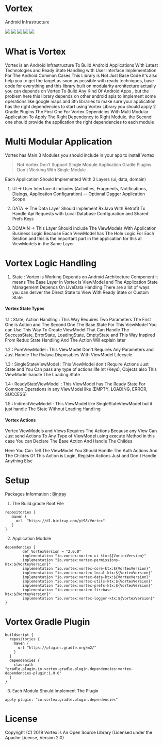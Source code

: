 # Vortex

Android Infrastructure

![](https://img.shields.io/badge/Project%20Status-Under%20Development-blue)
![](https://img.shields.io/badge/Version-2.0.0-brightgreen)
![](https://img.shields.io/badge/License-Apache%202.0-yellow)
![](https://img.shields.io/badge/Language-Kotlin-orange)
![](https://img.shields.io/badge/Android%20Status-AndroidX-green)

# What is Vortex

Vortex is an Android Infrastructure To Build Android Applications With Latest Technologies and Ready State Handling with User Interface Implementation For The Android Common Cases
This Library is Not Just Base Code it's also help you to get the target as soon as possible with ready techniques, base code for everything and this library built on modularity architecture
actually you can depends on Vortex To Build Any Kind Of Android Apps , but the problem here this library depends on other android apis to implement some operations
like google maps and 3th libraries to make sure your application has the right dependencies to start using Vortex Library you should apply 2 Gradle Plugins
The First One For Vortex Dependcies With Multi Modular Application To Apply The Right Dependency to Right Module, the Second one should provide the application the right dependencies to each module

# Multi Modular Application
Vortex has Main 3 Modules you should include in your app to install Vortex

> Not Vortex Don't Support Single Module Application Gradle Plugins Don't Working With Single Module

Each Application Should Implemented With 3 Layers (ui, data, domain)
1. UI -> User Interface it includes (Activities, Fragments, Notifications, Dialogs, Application Configuration) -- Optional Dagger Application Scope

2. DATA -> The Data Layer Should Implement RxJava With Retrofit To Handle Api Requests with Local Database Configuration and Shared Prefs Keys

3. DOMAIN -> This Layer Should include The ViewModels With Application Business Logic Because Each ViewModel has The Hole Logic For Each Section and this is the important part in the application for this all ViewModels in the Same Layer

# Vortex Logic Handling
1. State : Vortex is Working Depends on Android Architecture Component it means The Base Layer in Vortex is ViewModel and The Application State Management Depends On LiveData Handling
There are a lot of ways you can deliver the Direct State to View With Ready State or Custom State

#### Vortex State Types
1.1 : State, Action Handling : This Way Requires Two Parameters The First One is Action and The Second One The Base State For This ViewModel
You can Use This Way To Create ViewModel That Can Handle The SuccessState, ErrorState, LoadingState, EmptyState and This Way Inspired From Redux State Handling
And The Action Will explain later

1.2 : PureViewModel : This ViewModel Don't Requires Any Parameters and Just Handle The RxJava Disposables With ViewModel Lifecycle

1.3 : SingleStateViewModel : This ViewModel don't Require Actions Just State and You Can pass any type of actions life Int (Keys), Objects also This ViewModel handle The Loading State 

1.4 : ReadyStateViewModel : This ViewModel has The Ready State For Common Operations in any ViewModel like (EMPTY, LOADING, ERROR, SUCCESS)

1.5 : IndirectViewModel : This ViewModel like SingleStateViewModel but it just handle The State Without Loading Handling

#### Vortex Actions

Vortex ViewModels and Views Requires The Actions Because any View Can Just send Actions To Any Type of ViewModel using execute Method
in this case You can Declare The Base Action And Handle The Childes 

Here You Can Tell The ViewModel You Should Handle The Auth Actions And The Childes Of This Action is Login, Register Actions Just and Don't Handle Anything Else

# Setup

Packages Information : [Bintray](https://bintray.com/yt98/Vortex)

1. The Build.gradle Root File

```
repositories {
   maven {
     url  "https://dl.bintray.com/yt98/Vortex"
   }
}
```

2. Application Module

```
dependencies {
        def VortexVersion = "2.0.0"
        implementation "io.vortex:vortex-ui-ktx:${VortexVersion}"
        implementation "io.vortex:vortex-permissions-ktx:${VortexVersion}"
        implementation "io.vortex:vortex-core-ktx:${VortexVersion}"
        implementation "io.vortex:vortex-local-ktx:${VortexVersion}"
        implementation "io.vortex:vortex-data-ktx:${VortexVersion}"
        implementation "io.vortex:vortex-utils-ktx:${VortexVersion}"
        implementation "io.vortex:vortex-prefs-ktx:${VortexVersion}"
        implementation "io.vortex:vortex-firebase-ktx:${VortexVersion}"
        implementation "io.vortex:vortex-logger-ktx:${VortexVersion}"
}
```

# Vortex Gradle Plugin

```
buildscript {
  repositories {
    maven {
      url "https://plugins.gradle.org/m2/"
    }
  }
  dependencies {
    classpath "gradle.plugin.io.vortex.gradle.plugin.dependencies:vortex-dependencies-plugin:1.0.0"
  }
}
```

3. Each Module Should Implement The Plugin 

```
apply plugin: "io.vortex.gradle.plugin.dependencies"
```

# License

Copyright (C) 2019 Vortex is An Open Source Library (Licensed under the Apache License, Version 2.0)

